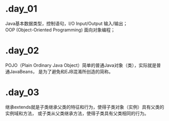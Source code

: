 # .day_01
Java基本数据类型，控制语句，I/O Input/Output 输入/输出；  
OOP (Object-Oriented Programming) 面向对象编程；

# .day_02
POJO（Plain Ordinary Java Object）简单的普通Java对象（类），实际就是普通JavaBeans，
是为了避免和EJB混淆所创造的简称。

# .day_03
继承extends就是子类继承父类的特征和行为，使得子类对象（实例）具有父类的实例域和方法，
或子类从父类继承方法，使得子类具有父类相同的行为。